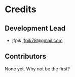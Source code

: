 # Credits

## Development Lead

* jfpik <jfpik78@gmail.com>

## Contributors


None yet. Why not be the first?
